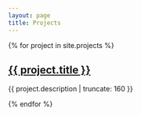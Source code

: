 ```yaml
---
layout: page
title: Projects
---
```


{% for project in site.projects %}

<div>
  <h2><a href="{{ project.url }}">{{ project.title }}</a></h2>
</div>

<p class="post-excerpt">{{ project.description | truncate: 160 }}</p>

{% endfor %}  